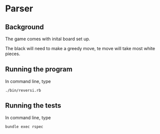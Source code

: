 # Parser

## Background

The game comes with inital board set up.

The black will need to make a greedy move, te move will take most white pieces.

## Running the program

In command line, type

```
./bin/reversi.rb
```

## Running the tests

In command line, type

```
bundle exec rspec
```
